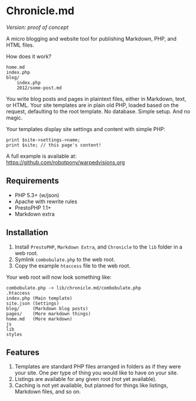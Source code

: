 # Chronicle.md

*Version: proof of concept*

A micro blogging and website tool for publishing Markdown, PHP, and HTML files. 

How does it work?

	home.md
	index.php
	blog/
		index.php
		2012/some-post.md

You write blog posts and pages in plaintext files, either in Markdown, text, or HTML. Your site templates are in plain old PHP, loaded based on the request, defaulting to the root template. No database. Simple setup. And no magic.

Your templates display site settings and content with simple PHP:

    print $site->settings->name;
    print $site; // this page's content!


A full example is available at: https://github.com/robotpony/warpedvisions.org

## Requirements

* PHP 5.3+ (w/json)
* Apache with rewrite rules
* PrestoPHP 1.1+
* Markdown extra

## Installation

1. Install `PrestoPHP`, `Markdown Extra`, and `Chronicle` to the `lib` folder in a web root.
2. Symlink `combobulate.php` to the web root.
3. Copy the example `htaccess` file to the web root.

Your web root will now look something like:

	combobulate.php	-> lib/chronicle.md/combobulate.php
	.htaccess
	index.php (Main template)
	site.json (Settings)
	blog/     (Markdown blog posts)
	pages/    (More markdown things)
	home.md   (More markdown)
	js
	lib
	styles

## Features
	
1. Templates are standard PHP files arranged in folders as if they were your site. One per type of thing you would like to have on your site.
2. Listings are available for any given root (not yet available).
3. Caching is not yet available, but planned for things like listings, Markdown files, and so on.

   